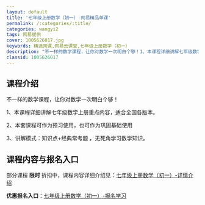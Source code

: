 ```yaml
---
layout: default
title: '七年级上册数学（初一）-网易精品单课'
permalink: /:categories/:title/
categories: wangyi2
tags: 网易提供
cover: 1005626017.jpg
keywords: 精选网课,网易云课堂,七年级上册数学（初一）
description: "不一样的数学课程，让你对数学一次明白个够！1、本课程详细讲解七年级数学上册重点内容，适合全国各版本。2、本套课程可作为预习使用，也可作为巩固基础使用3、讲解模式：知识点+经典常考题，无死角学"
classid: 1005626017
---
```


## 课程介绍

不一样的数学课程，让你对数学一次明白个够！

1、本课程详细讲解七年级数学上册重点内容，适合全国各版本。

2、本套课程可作为预习使用，也可作为巩固基础使用

3、讲解模式：知识点+经典常考题 ，无死角学习数学知识。

## 课程内容与报名入口

部分课程 **限时** 折扣中，课程内容详细介绍见：[七年级上册数学（初一）-详情介绍](https://study.163.com/course/introduction/1005626017.htm?share=1&shareId=1025206652&utm_campaign=share&utm_medium=iphoneShare&utm_source=&utm_u=1025206652)

**优惠报名入口**：[七年级上册数学（初一）-报名学习](https://study.163.com/course/introduction/1005626017.htm?share=1&shareId=1025206652&utm_campaign=share&utm_medium=iphoneShare&utm_source=&utm_u=1025206652)

